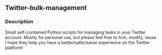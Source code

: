 ## Twitter-bulk-management

### Description
Small self-contained Python scripts for managing tasks in your Twitter account.
Mostly for personal use, but please feel free to fork, modify, reuse.
I hope they help you have a better/safer/saner experience on the Twitter platform!


